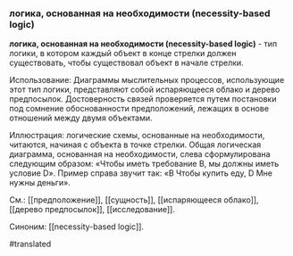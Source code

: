 ### логика, основанная на необходимости (necessity-based logic)

**логика, основанная на необходимости (necessity-based logic)** - тип логики, в котором каждый объект в конце стрелки должен существовать, чтобы существовал объект в начале стрелки.

Использование: Диаграммы мыслительных процессов, использующие этот тип логики, представляют собой испаряющееся облако и дерево предпосылок. Достоверность связей проверяется путем постановки под сомнение обоснованности предположений, лежащих в основе отношений между двумя объектами.

Иллюстрация: логические схемы, основанные на необходимости, читаются, начиная с объекта в точке стрелки. Общая логическая диаграмма, основанная на необходимости, слева сформулирована следующим образом: «Чтобы иметь требование B, мы должны иметь условие D». Пример справа звучит так: «B Чтобы купить еду, D Мне нужны деньги».

См.: [[предположение]], [[сущность]], [[испаряющееся облако]], [[дерево предпосылок]], [[исследование]].

Синоним: [[necessity-based logic]].

#translated
